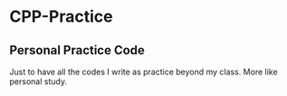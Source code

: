 # CPP-Practice
## Personal Practice Code

Just to have all the codes I write as practice beyond my class. More like personal study. 
